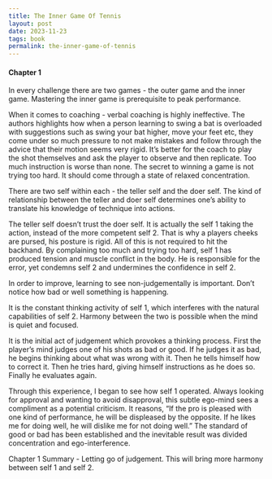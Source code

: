 ```yaml
---
title: The Inner Game Of Tennis
layout: post
date: 2023-11-23
tags: book
permalink: the-inner-game-of-tennis
---
```


#### Chapter 1

In every challenge there are two games - the outer game and the inner game. Mastering the inner game is prerequisite to peak performance. 

When it comes to coaching - verbal coaching is highly ineffective. The authors highlights how when a person learning to swing a bat is overloaded with suggestions such as swing your bat higher, move your feet etc, they come under so much pressure to not make mistakes and follow through the advice that their motion seems very rigid. It’s better for the coach to play the shot themselves and ask the player to observe and then replicate. Too much instruction is worse than none. The secret to winning a game is not trying too hard. It should come through a state of relaxed concentration. 

There are two self within each - the teller self and the doer self. The kind of relationship between the teller and doer self determines one’s ability to translate his knowledge of technique into actions.

The teller self doesn’t trust the doer self. It is actually the self 1 taking the action, instead of the more competent self 2. That is why a players cheeks are pursed, his posture is rigid. All of this is not required to hit the backhand. By complaining too much and trying too hard, self 1 has produced tension and muscle conflict in the body. He is responsible for the error, yet condemns self 2 and undermines the confidence in self 2. 

In order to improve, learning to see non-judgementally is important. Don’t notice how bad or well something is happening.

It is the constant thinking activity of self 1, which interferes with the natural capabilities of self 2. Harmony between the two is possible when the mind is quiet and focused. 

It is the initial act of judgement which provokes a thinking process. First the player’s mind judges one of his shots as bad or good. If he judges it as bad, he begins thinking about what was wrong with it. Then he tells himself how to correct it. Then he tries hard, giving himself instructions as he does so. Finally he evaluates again.

Through this experience, I began to see how self 1 operated. Always looking for approval and wanting to avoid disapproval, this subtle ego-mind sees a compliment as a potential criticism. It reasons, “If the pro is pleased with one kind of performance, he will be displeased by the opposite. If he likes me for doing well, he will dislike me for not doing well.” The standard of good or bad has been established and the inevitable result was divided concentration and ego-interference. 

Chapter 1 Summary - Letting go of judgement. This will bring more harmony between self 1 and self 2.
